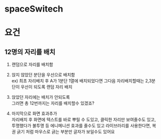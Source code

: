 # spaceSwitech

# 요건
## 12명의 자리를 배치

1. 랜덤으로 자리를 배치함  
1. 앉지 않았던 분단을 우선으로 배치함  
ex) 최초 자리배치 후 A가 1분단 1열에 배치되었다면 그다음 자리배치할때는 2,3분단이 우선이 되도록 랜덤 자리 배치  

1. 앉았던 자리에는 배치가 안되도록  
그러면 총 12번까지는 자리를 배치할수 있겠죠?  
1. 마지막으로 화면 효과추가  
자리배치 후 화면에 텍스트를 바로 뿌릴 수 도있고, 클릭한 자리만 보여줄수도 있고,
투명했다가 불투명 등 에니메니션 효과를 줄수도 있고 라이브러리를 사용한다면, 복권 긁기 처럼 마우스로 긁는 부분만 글자가 보일수도 있어요
